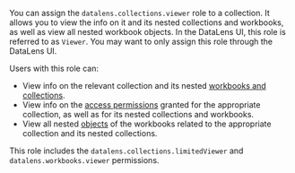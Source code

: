 You can assign the `datalens.collections.viewer` role to a collection. It allows you to view the info on it and its nested collections and workbooks, as well as view all nested workbook objects. In the DataLens UI, this role is referred to as `Viewer`. You may want to only assign this role through the DataLens UI.

Users with this role can:
* View info on the relevant collection and its nested [workbooks and collections](../../../datalens/workbooks-collections/index.md).
* View info on the [access permissions](../../../iam/concepts/access-control/index.md) granted for the appropriate collection, as well as for its nested collections and workbooks.
* View all nested [objects](../../../datalens/concepts/index.md#component-interrelation) of the workbooks related to the appropriate collection and its nested collections.

This role includes the `datalens.collections.limitedViewer` and `datalens.workbooks.viewer` permissions.

